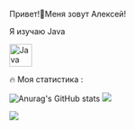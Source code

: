 Привет!👋Меня зовут Алексей!

Я изучаю Java<p align="left">
  
<a href="https://www.oracle.com/java/" target="_blank" rel="noreferrer"><img src="https://raw.githubusercontent.com/danielcranney/readme-generator/main/public/icons/skills/java-colored.svg" width="40" height="40" alt="Java" /></a>
</p>

🔥 Моя статистика :

![Anurag's GitHub stats](https://github-readme-stats.vercel.app/api?username=aLexa163-JV&theme=nightowl)
![](http://github-profile-summary-cards.vercel.app/api/cards/profile-details?username=aLexa163-JV&theme=nightowl)

![](https://komarev.com/ghpvc/?username=aLexa163-JV)





